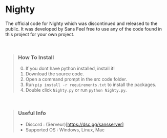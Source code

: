 # Nighty

The official code for Nighty which was discontinued and released to the public. It was developed by Sans
Feel free to use any of the code found in this project for your own project.  
   
<br />
  
> ### How To Install
> 0. If you dont have python installed, install it!
> 1. Download the source code.
> 2. Open a command prompt in the src code folder.
> 3. Run `pip install -r requirements.txt` to install the packages.
> 4. Double click `Nighty.py` or run `python Nighty.py`.
  
<br />
  
> ### Useful Info  
> - Discord : (Serveur)[https://dsc.gg/sansserver]
> - Supported OS : Windows, Linux, Mac 
